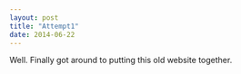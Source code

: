 ```yaml
---
layout: post
title: "Attempt1"
date: 2014-06-22
---
```


Well. Finally got around to putting this old website together. 
